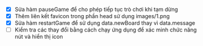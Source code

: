 - [x] Sửa hàm pauseGame để cho phép tiếp tục trò chơi khi tạm dừng
- [x] Thêm liên kết favicon trong phần head sử dụng images/1.png
- [x] Sửa hàm restartGame để sử dụng data.newBoard thay vì data.message
- [ ] Kiểm tra các thay đổi bằng cách chạy ứng dụng để xác minh chức năng nút và hiển thị icon
